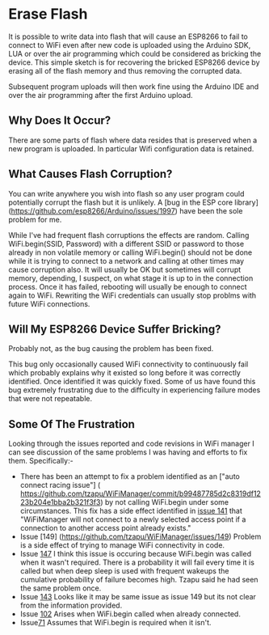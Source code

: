 # Erase Flash
It is possible to write data into flash that will cause an ESP8266 to fail to connect to WiFi even after new code is uploaded using the Arduino SDK, LUA or over the air programming which could be considered as bricking the device. This simple sketch is for recovering the bricked ESP8266 device by erasing all of the flash memory and thus removing the corrupted data. 

Subsequent program uploads will then work fine using the Arduino IDE and over the air programming after the first Arduino upload.

## Why Does It Occur?

There are some parts of flash where data resides that is preserved when a new program is uploaded. In particular Wifi configuration data is retained. 

## What Causes Flash Corruption?

You can write anywhere you wish into flash so any user program could potentially corrupt the flash but it is unlikely. A [bug in the ESP core library] (https://github.com/esp8266/Arduino/issues/1997) have been the sole problem for me.

While I've had frequent flash corruptions the effects are random. Calling WiFi.begin(SSID, Password) with a different SSID or password to those already in non volatile memory or calling WiFi.begin() should not be done while it is trying to connect to a network and calling at other times may cause corruption also. It will usually be OK but sometimes will corrupt memory, depending, I suspect, on what stage it is up to in the connection process. Once it has failed, rebooting will usually be enough to connect again to WiFi. Rewriting the WiFi credentials can usually stop problms with future WiFi connections. 

## Will My ESP8266 Device Suffer Bricking?

Probably not, as the bug causing the problem has been fixed. 

This bug only occasionally caused WiFi connectivity to continuously fail which probably explains why it existed so long before it was correctly identified. Once identified it was quickly fixed. Some of us have found this bug extremely frustrating due to the difficulty in experiencing failure modes that were not repeatable. 

## Some Of The Frustration

Looking through the issues reported and code revisions in WiFi manager I can see discussion of the same problems I was having and efforts to fix them. Specifically:-
- There has been an attempt to fix a problem identified as an ["auto connect racing issue"] ( https://github.com/tzapu/WiFiManager/commit/b99487785d2c8319df1223b204e1bba2b321f3f3) by not calling WiFi.begin under some circumstances. This fix has a side effect identified in [issue 141](https://github.com/tzapu/WiFiManager/issues/141) that "WiFiManager will not connect to a newly selected access point if a connection to another access point already exists."
- Issue [149] (https://github.com/tzapu/WiFiManager/issues/149) Problem is a side effect of trying to manage WiFi connectivity in code.
- Issue [147](https://github.com/tzapu/WiFiManager/issues/147) I think this issue is occuring because WiFi.begin was called when it wasn't required. There is a probability it will fail every time it is called but when deep sleep is used with frequent wakeups the cumulative probability of failure becomes high. Tzapu said he had seen the same problem once.
- Issue [143](https://github.com/tzapu/WiFiManager/issues/143) Looks like it may be same issue as issue 149 but its not clear from the information provided.
- Issue [102](https://github.com/tzapu/WiFiManager/issues/102) Arises when WiFi.begin called when already connected.
- Issue[71](https://github.com/tzapu/WiFiManager/issues/71) Assumes that WiFi.begin is required when it isn't.
